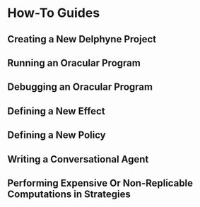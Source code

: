 # How-To Guides

## Creating a New Delphyne Project

## Running an Oracular Program

## Debugging an Oracular Program

## Defining a New Effect

## Defining a New Policy

## Writing a Conversational Agent

## Performing Expensive Or Non-Replicable Computations in Strategies